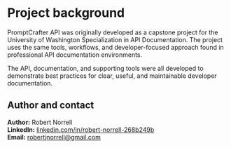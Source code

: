 # Project background

PromptCrafter API was originally developed as a capstone project for the University of Washington Specialization in API Documentation. The project uses the same tools, workflows, and developer-focused approach found in professional API documentation environments.

The API, documentation, and supporting tools were all developed to demonstrate best practices for clear, useful, and maintainable developer documentation.

## Author and contact

**Author:** Robert Norrell  
**LinkedIn:** [linkedin.com/in/robert-norrell-268b249b](https://linkedin.com/in/robert-norrell-268b249b)  
**Email:** robertjnorrell@gmail.com
